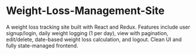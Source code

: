 # Weight-Loss-Management-Site
A weight loss tracking site built with React and Redux. Features include user signup/login, daily weight logging (1 per day), view with pagination, edit/delete, date-based weight loss calculation, and logout. Clean UI and fully state-managed frontend.  
